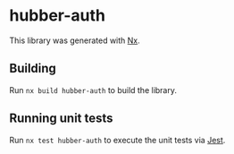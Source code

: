 # hubber-auth

This library was generated with [Nx](https://nx.dev).



## Building

Run `nx build hubber-auth` to build the library.





## Running unit tests

Run `nx test hubber-auth` to execute the unit tests via [Jest](https://jestjs.io).


